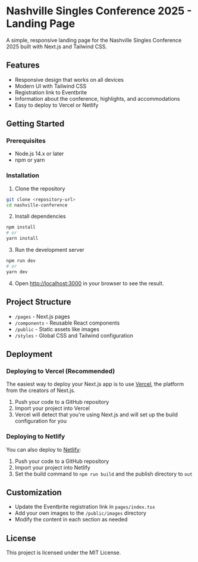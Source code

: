 # Nashville Singles Conference 2025 - Landing Page

A simple, responsive landing page for the Nashville Singles Conference 2025 built with Next.js and Tailwind CSS.

## Features

- Responsive design that works on all devices
- Modern UI with Tailwind CSS
- Registration link to Eventbrite
- Information about the conference, highlights, and accommodations
- Easy to deploy to Vercel or Netlify

## Getting Started

### Prerequisites

- Node.js 14.x or later
- npm or yarn

### Installation

1. Clone the repository
```bash
git clone <repository-url>
cd nashville-conference
```

2. Install dependencies
```bash
npm install
# or
yarn install
```

3. Run the development server
```bash
npm run dev
# or
yarn dev
```

4. Open [http://localhost:3000](http://localhost:3000) in your browser to see the result.

## Project Structure

- `/pages` - Next.js pages
- `/components` - Reusable React components
- `/public` - Static assets like images
- `/styles` - Global CSS and Tailwind configuration

## Deployment

### Deploying to Vercel (Recommended)

The easiest way to deploy your Next.js app is to use [Vercel](https://vercel.com/), the platform from the creators of Next.js.

1. Push your code to a GitHub repository
2. Import your project into Vercel
3. Vercel will detect that you're using Next.js and will set up the build configuration for you

### Deploying to Netlify

You can also deploy to [Netlify](https://www.netlify.com/):

1. Push your code to a GitHub repository
2. Import your project into Netlify
3. Set the build command to `npm run build` and the publish directory to `out`

## Customization

- Update the Eventbrite registration link in `pages/index.tsx`
- Add your own images to the `/public/images` directory
- Modify the content in each section as needed

## License

This project is licensed under the MIT License.
